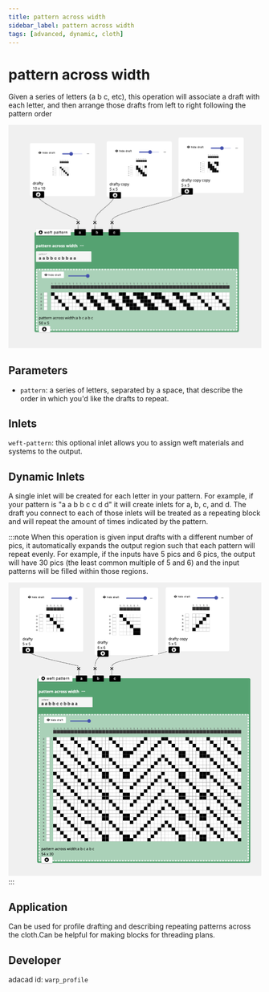 ```yaml
---
title: pattern across width
sidebar_label: pattern across width
tags: [advanced, dynamic, cloth]
---
```

# pattern across width
Given a series of letters (a b c, etc), this operation will associate a draft with each letter, and then arrange those drafts from left to right following the pattern order

![file](./img/warp_profile.png)

## Parameters
- `pattern`: a series of letters, separated by a space, that describe the order in which you'd like the drafts to repeat.

## Inlets
`weft-pattern`: this optional inlet allows you to assign weft materials and systems to the output. 

## Dynamic Inlets
A single inlet will be created for each letter in your pattern. For example, if your pattern is "a a b b c c d d" it will create inlets for a, b, c, and d. The draft you connect to each of those inlets will be treated as a repeating block and will repeat the amount of times indicated by the pattern. 




:::note
When this operation is given input drafts with a different number of pics, it automatically expands the output region such that each pattern will repeat evenly. For example, if the inputs have 5 pics and 6 pics, the output will have 30 pics (the least common multiple of 5 and 6) and the input patterns will be filled within those regions. 

![file](./img/warp_profile_helper.png)
:::


## Application
Can be used for profile drafting and describing repeating patterns across the cloth.Can be helpful for making blocks for threading plans. 

## Developer
adacad id: `warp_profile`

